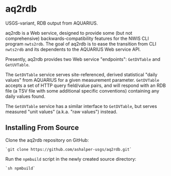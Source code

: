 # aq2rdb
USGS-variant, RDB output from AQUARIUS.

aq2rdb is a Web service, designed to provide some (but not comprehensive) backwards-compatibility features for the NWIS CLI program `nwts2rdb`. The goal of aq2rdb is to ease the transition from CLI `nwts2rdb` and its dependents to the AQUARIUS Web service API.

Presently, aq2rdb provides two Web service "endpoints": `GetDVTable` and `GetUVTable`.

The `GetDVTable` service serves site-referenced, derived statistical "daily values" from AQUARIUS for a given measurement parameter. `GetDVTable` accepts a set of HTTP query field/value pairs, and will respond with an RDB file (a TSV file with some additional specific conventions) containing any daily values found.

The `GetUVTable` service has a similar interface to `GetDVTable`, but serves measured "unit values" (a.k.a. "raw values") instead.

## Installing From Source
Clone the aq2rdb repository on GitHub:

    `git clone https://github.com/ashalper-usgs/aq2rdb.git`

Run the `npmbuild` script in the newly created source directory:

    `sh npmbuild`